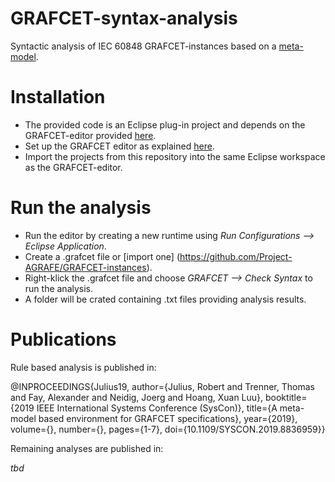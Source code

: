 # GRAFCET-syntax-analysis
Syntactic analysis of IEC 60848 GRAFCET-instances based on a [meta-model](https://github.com/Project-AGRAFE/GRAFCET-meta-model).


# Installation
- The provided code is an Eclipse plug-in project and depends on the GRAFCET-editor provided [here](https://github.com/Project-AGRAFE/GRAFCET-editor).
- Set up the GRAFCET editor as explained [here](https://github.com/Project-AGRAFE/GRAFCET-editor).
- Import the projects from this repository into the same Eclipse workspace as the GRAFCET-editor.

# Run the analysis
- Run the editor by creating a new runtime using _Run Configurations --> Eclipse Application_.
- Create a .grafcet file or [import one] (https://github.com/Project-AGRAFE/GRAFCET-instances).
- Right-klick the .grafcet file and choose _GRAFCET --> Check Syntax_ to run the analysis.
- A folder will be crated containing .txt files providing analysis results.

# Publications
Rule based analysis is published in:
  
@INPROCEEDINGS{Julius19,
  author={Julius, Robert and Trenner, Thomas and Fay, Alexander and Neidig, Joerg and Hoang, Xuan Luu},
  booktitle={2019 IEEE International Systems Conference (SysCon)}, 
  title={A meta-model based environment for GRAFCET specifications}, 
  year={2019},
  volume={},
  number={},
  pages={1-7},
  doi={10.1109/SYSCON.2019.8836959}}

Remaining analyses are published in:

_tbd_
